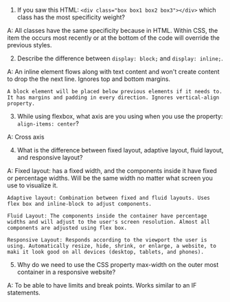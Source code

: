 <!-- Answers to the Self Study Questions go here -->

1. If you saw this HTML: `<div class="box box1 box2 box3"></div>` which class has the most specificity weight? 

A: All classes have the same specificity because in HTML. Within CSS, the item the occurs most recently or at the bottom of the code will override the previous styles.

2. Describe the difference between `display: block;` and `display: inline;`.

A:   An inline element flows along with text content and won't create content to drop the the next line. Ignores top and bottom margins.

    A block element will be placed below previous elements if it needs to. It has margins and padding in every direction. Ignores vertical-align property.

3. While using flexbox, what axis are you using when you use the property: `align-items: center`?

A: Cross axis

4. What is the difference between fixed layout, adaptive layout, fluid layout, and responsive layout?

A:  Fixed layout: has a fixed width, and the components inside it have fixed or percentage widths. Will be the same width no matter what screen you use to visualize it.

    Adaptive layout: Combination between fixed and fluid layouts. Uses flex box and inline-block to adjust components.

    Fluid Layout: The components inside the container have percentage widths and will adjust to the user's screen resolution. Almost all components are adjusted using flex box.

    Responsive Layout: Responds according to the viewport the user is using. Automatically resize, hide, shrink, or enlarge, a website, to maki it look good on all devices (desktop, tablets, and phones).

5. Why do we need to use the CSS property max-width on the outer most container in a responsive website?

A: To be able to have limits and break points. Works similar to an IF statements. 
